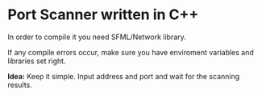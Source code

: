 # **Port Scanner written in C++**

In order to compile it you need SFML/Network library.

If any compile errors occur, make sure you have enviroment variables and libraries set right.

**Idea:**
Keep it simple. 
Input address and port and wait for the scanning results.

